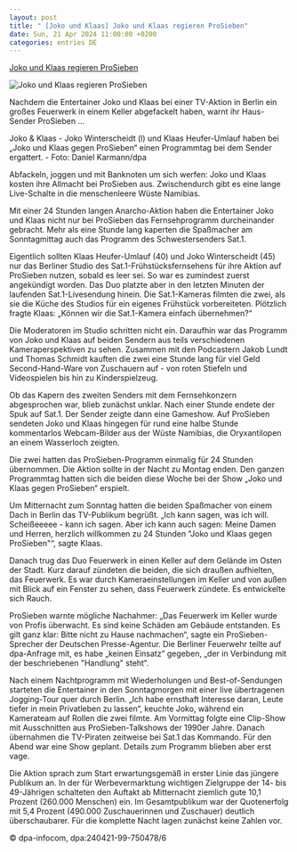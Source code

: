 ```yaml
---
layout: post
title: " [Joko und Klaas] Joko und Klaas regieren ProSieben"
date: Sun, 21 Apr 2024 11:00:00 +0200
categories: entries DE
---
```

[Joko und Klaas regieren ProSieben](https://www.pnp.de/nachrichten/panorama/joko-und-klaas-regieren-prosieben-15888279)

![Joko und Klaas regieren ProSieben](https://img.pnp.de/ezplatform/images/1/1/8/8/336428811-4-ger-DE/7303f331e993-urn-newsml-dpa.com-20090101-240421-99-750479-v2-s2048.jpeg)

Nachdem die Entertainer Joko und Klaas bei einer TV-Aktion in Berlin ein großes Feuerwerk in einem Keller abgefackelt haben, warnt ihr Haus-Sender ProSieben ...

Joko & Klaas - Joko Winterscheidt (l) und Klaas Heufer-Umlauf haben bei „Joko und Klaas gegen ProSieben“ einen Programmtag bei dem Sender ergattert. - Foto: Daniel Karmann/dpa

Abfackeln, joggen und mit Banknoten um sich werfen: Joko und Klaas kosten ihre Allmacht bei ProSieben aus. Zwischendurch gibt es eine lange Live-Schalte in die menschenleere Wüste Namibias.

Mit einer 24 Stunden langen Anarcho-Aktion haben die Entertainer Joko und Klaas nicht nur bei ProSieben das Fernsehprogramm durcheinander gebracht. Mehr als eine Stunde lang kaperten die Spaßmacher am Sonntagmittag auch das Programm des Schwestersenders Sat.1.

Eigentlich sollten Klaas Heufer-Umlauf (40) und Joko Winterscheidt (45) nur das Berliner Studio des Sat.1-Frühstücksfernsehens für ihre Aktion auf ProSieben nutzen, sobald es leer sei. So war es zumindest zuerst angekündigt worden. Das Duo platzte aber in den letzten Minuten der laufenden Sat.1-Livesendung hinein. Die Sat.1-Kameras filmten die zwei, als sie die Küche des Studios für ein eigenes Frühstück vorbereiteten. Plötzlich fragte Klaas: „Können wir die Sat.1-Kamera einfach übernehmen?“

Die Moderatoren im Studio schritten nicht ein. Daraufhin war das Programm von Joko und Klaas auf beiden Sendern aus teils verschiedenen Kameraperspektiven zu sehen. Zusammen mit den Podcastern Jakob Lundt und Thomas Schmidt kauften die zwei eine Stunde lang für viel Geld Second-Hand-Ware von Zuschauern auf - von roten Stiefeln und Videospielen bis hin zu Kinderspielzeug.

Ob das Kapern des zweiten Senders mit dem Fernsehkonzern abgesprochen war, blieb zunächst unklar. Nach einer Stunde endete der Spuk auf Sat.1. Der Sender zeigte dann eine Gameshow. Auf ProSieben sendeten Joko und Klaas hingegen für rund eine halbe Stunde kommentarlos Webcam-Bilder aus der Wüste Namibias, die Oryxantilopen an einem Wasserloch zeigten.

Die zwei hatten das ProSieben-Programm einmalig für 24 Stunden übernommen. Die Aktion sollte in der Nacht zu Montag enden. Den ganzen Programmtag hatten sich die beiden diese Woche bei der Show „Joko und Klaas gegen ProSieben“ erspielt.

Um Mitternacht zum Sonntag hatten die beiden Spaßmacher von einem Dach in Berlin das TV-Publikum begrüßt. „Ich kann sagen, was ich will. Scheißeeeee - kann ich sagen. Aber ich kann auch sagen: Meine Damen und Herren, herzlich willkommen zu 24 Stunden "Joko und Klaas gegen ProSieben"“, sagte Klaas.

Danach trug das Duo Feuerwerk in einen Keller auf dem Gelände im Osten der Stadt. Kurz darauf zündeten die beiden, die sich draußen aufhielten, das Feuerwerk. Es war durch Kameraeinstellungen im Keller und von außen mit Blick auf ein Fenster zu sehen, dass Feuerwerk zündete. Es entwickelte sich Rauch.

ProSieben warnte mögliche Nachahmer: „Das Feuerwerk im Keller wurde von Profis überwacht. Es sind keine Schäden am Gebäude entstanden. Es gilt ganz klar: Bitte nicht zu Hause nachmachen“, sagte ein ProSieben-Sprecher der Deutschen Presse-Agentur. Die Berliner Feuerwehr teilte auf dpa-Anfrage mit, es habe „keinen Einsatz“ gegeben, „der in Verbindung mit der beschriebenen "Handlung" steht“.

Nach einem Nachtprogramm mit Wiederholungen und Best-of-Sendungen starteten die Entertainer in den Sonntagmorgen mit einer live übertragenen Jogging-Tour quer durch Berlin. „Ich habe ernsthaft Interesse daran, Leute tiefer in mein Privatleben zu lassen“, keuchte Joko, während ein Kamerateam auf Rollen die zwei filmte. Am Vormittag folgte eine Clip-Show mit Ausschnitten aus ProSieben-Talkshows der 1990er Jahre. Danach übernahmen die TV-Piraten zeitweise bei Sat.1 das Kommando. Für den Abend war eine Show geplant. Details zum Programm blieben aber erst vage.

Die Aktion sprach zum Start erwartungsgemäß in erster Linie das jüngere Publikum an. In der für Werbevermarktung wichtigen Zielgruppe der 14- bis 49-Jährigen schalteten den Auftakt ab Mitternacht ziemlich gute 10,1 Prozent (260.000 Menschen) ein. Im Gesamtpublikum war der Quotenerfolg mit 5,4 Prozent (490.000 Zuschauerinnen und Zuschauer) deutlich überschaubarer. Für die komplette Nacht lagen zunächst keine Zahlen vor.

© dpa-infocom, dpa:240421-99-750478/6


